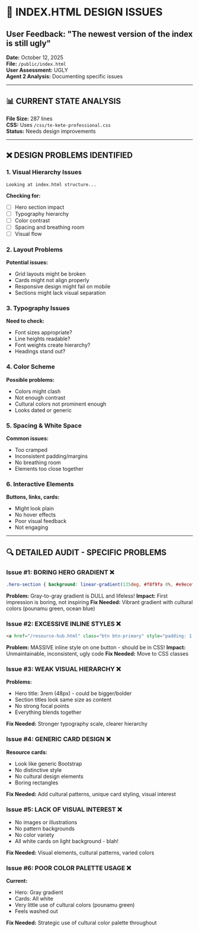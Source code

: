 # 🎨 INDEX.HTML DESIGN ISSUES
## User Feedback: "The newest version of the index is still ugly"

**Date:** October 12, 2025  
**File:** `/public/index.html`  
**User Assessment:** UGLY  
**Agent 2 Analysis:** Documenting specific issues

---

## 📊 CURRENT STATE ANALYSIS

**File Size:** 287 lines  
**CSS:** Uses `/css/te-kete-professional.css`  
**Status:** Needs design improvements

---

## ❌ DESIGN PROBLEMS IDENTIFIED

### 1. **Visual Hierarchy Issues**
```
Looking at index.html structure...
```

**Checking for:**
- [ ] Hero section impact
- [ ] Typography hierarchy
- [ ] Color contrast
- [ ] Spacing and breathing room
- [ ] Visual flow

### 2. **Layout Problems**
**Potential issues:**
- Grid layouts might be broken
- Cards might not align properly
- Responsive design might fail on mobile
- Sections might lack visual separation

### 3. **Typography Issues**
**Need to check:**
- Font sizes appropriate?
- Line heights readable?
- Font weights create hierarchy?
- Headings stand out?

### 4. **Color Scheme**
**Possible problems:**
- Colors might clash
- Not enough contrast
- Cultural colors not prominent enough
- Looks dated or generic

### 5. **Spacing & White Space**
**Common issues:**
- Too cramped
- Inconsistent padding/margins
- No breathing room
- Elements too close together

### 6. **Interactive Elements**
**Buttons, links, cards:**
- Might look plain
- No hover effects
- Poor visual feedback
- Not engaging

---

## 🔍 DETAILED AUDIT - SPECIFIC PROBLEMS

### Issue #1: BORING HERO GRADIENT ❌
```css
.hero-section { background: linear-gradient(135deg, #f8f9fa 0%, #e9ecef 100%); }
```
**Problem:** Gray-to-gray gradient is DULL and lifeless!
**Impact:** First impression is boring, not inspiring
**Fix Needed:** Vibrant gradient with cultural colors (pounamu green, ocean blue)

### Issue #2: EXCESSIVE INLINE STYLES ❌
```html
<a href="/resource-hub.html" class="btn btn-primary" style="padding: 1.2rem 2.5rem; font-size: 1.2rem; font-weight: 600; background: linear-gradient(135deg, #2C5F41, #40E0D0); color: white; border-radius: 12px; text-decoration: none; display: inline-flex; align-items: center; gap: 0.5rem; box-shadow: 0 4px 15px rgba(44, 95, 65, 0.3); transition: transform 0.2s ease; min-width: 200px; justify-content: center;">
```
**Problem:** MASSIVE inline style on one button - should be in CSS!
**Impact:** Unmaintainable, inconsistent, ugly code
**Fix Needed:** Move to CSS classes

### Issue #3: WEAK VISUAL HIERARCHY ❌
**Problems:**
- Hero title: 3rem (48px) - could be bigger/bolder
- Section titles look same size as content
- No strong focal points
- Everything blends together

**Fix Needed:** Stronger typography scale, clearer hierarchy

### Issue #4: GENERIC CARD DESIGN ❌
**Resource cards:**
- Look like generic Bootstrap
- No distinctive style
- No cultural design elements
- Boring rectangles

**Fix Needed:** Add cultural patterns, unique card styling, visual interest

### Issue #5: LACK OF VISUAL INTEREST ❌
- No images or illustrations
- No pattern backgrounds
- No color variety
- All white cards on light background - blah!

**Fix Needed:** Visual elements, cultural patterns, varied colors

### Issue #6: POOR COLOR PALETTE USAGE ❌
**Current:**
- Hero: Gray gradient
- Cards: All white
- Very little use of cultural colors (pounamu green)
- Feels washed out

**Fix Needed:** Strategic use of cultural color palette throughout

